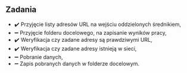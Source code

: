 
## Zadania
- ✔️ Przyjęcie listy adresów URL na wejściu oddzielonych średnikiem,
- ➖ Przyjęcie folderu docelowego, na zapisanie wyników pracy,
- ✔️ Weryfikacja czy zadane adresy są prawdziwymi URL,
- ✔️ Weryfikacja czy zadane adresy istnieją w sieci,
- ➖ Pobranie danych,
- ➖ Zapis pobranych danych w folderze docelowym.
